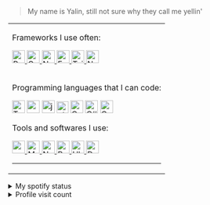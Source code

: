 > My name is Yalin, still not sure why they call me yellin'

<table>  
<tr>
  <td>


<p>Frameworks I use often:</p>
<div>
<a href="https://react.dev/" target="_blank" >
  <img height="26" src="https://connect.yalin.app/icons/react.png" title="React" />
</a>
<a href="https://gofiber.io/" target="_blank" >
  <img height="26" src="https://connect.yalin.app/icons/gofiber.png" title="GoFiber" />
</a>
<a href="https://nextjs.org/" target="_blank" >
  <img height="26" src="https://connect.yalin.app/icons/nextjs.png" title="Nextjs" />
</a>
<a href="https://fastify.dev/" target="_blank" >
  <img height="26" src="https://connect.yalin.app/icons/fastify.png" title="Fastify" />
</a>
<a href="https://tailwindcss.com/" target="_blank" >
  <img height="26" src="https://connect.yalin.app/icons/tailwind.png" title="Tailwind" />
</a>
<a href="https://nestjs.com/" target="_blank" >
  <img height="26" src="https://connect.yalin.app/icons/nestjs.png" title="Nestjs" />
</a>
</div>
</div>

<br />

<div>
<p>Programming languages that I can code:</p>
<div>
  <img height="26" src="https://upload.wikimedia.org/wikipedia/commons/4/4c/Typescript_logo_2020.svg" title="Typescript" />
  <img height="26" src="https://upload.wikimedia.org/wikipedia/commons/0/05/Go_Logo_Blue.svg" title="golang" />
  <img height="26" src="https://upload.wikimedia.org/wikipedia/tr/2/2e/Java_Logo.svg" title="java" />
  <img height="24" src="https://upload.wikimedia.org/wikipedia/commons/2/27/PHP-logo.svg" title="php" />
  <img height="26" src="https://upload.wikimedia.org/wikipedia/commons/3/35/The_C_Programming_Language_logo.svg" title="C" />
  <img height="26" src="https://upload.wikimedia.org/wikipedia/commons/0/0d/C_Sharp_wordmark.svg" title="C#" />
  <img height="26" src="https://upload.wikimedia.org/wikipedia/commons/1/18/ISO_C%2B%2B_Logo.svg" title="C++" />
</div>
</div>

<div>
<p>Tools and softwares I use:</p>
<div>
<a href="https://nodejs.org/" target="_blank" >
  <img height="26" src="https://connect.yalin.app/icons/nodejs.png" title="nodejs" />
</a>
<a href="https://www.mongodb.com/" target="_blank" >
  <img height="26" src="https://connect.yalin.app/icons/mongodb.png?" title="MongoDB" />
</a>
<a href="https://www.nginx.com/" target="_blank" >
  <img height="26" src="https://connect.yalin.app/icons/nginx.png" title="Nginx" />
</a>
<a href="https://redis.io/" target="_blank" >
  <img height="26" src="https://connect.yalin.app/icons/redis.png" title="Redis" />
</a>
<a href="https://ubuntu.com/" target="_blank" >
  <img height="26" src="https://connect.yalin.app/icons/ubuntu.png" title="Ubuntu" />
</a>
<a href="https://www.docker.com/" target="_blank" >
  <img height="26" src="https://connect.yalin.app/icons/docker.png" title="Docker" />
</a>
</div>
</div>
<hr />

  </td>
</tr>
  </table>
<details>
  <summary>My spotify status</summary>
<p>
<a href="https://open.spotify.com/user/yalinn" target="_blank" >
  <img height="300" src="https://img.yalin.app/yalinn" title="my spotify profile" />
</a>
</p>
</details>
<details>
  <summary>Profile visit count</summary>
<p>
  <img src="https://profile-counter.glitch.me/{Tantoony}/count.svg" />
  <img height="26" src="https://svg.yalin.app/tantoony" title="Tantoony" />
</p>
</details>
  

